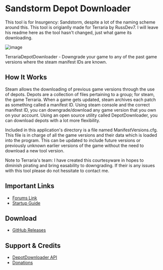 # Sandstorm Depot Downloader

This tool is for Insurgency: Sandstorm, despite a lot of the naming scheme around this. This tool is origianlly made for Terraria by RussDev7. I will leave his readme here as the tool hasn't changed, just what game its downloading.






![image](https://user-images.githubusercontent.com/41177088/210965302-9313f754-73b2-4cf3-b42b-fe6a677237a2.png)







TerrariaDepotDownloader - Downgrade your game to any of the past game versions where the steam manifest IDs are known.

## How It Works
Steam allows the downloading of previous game versions through the use of depots. Depots are a collection of files pertaining to a group; for steam, the game Terraria. When a game gets updated, steam archives each patch as something called a manifest ID. Using steam console and the correct manifest ID, you can downgrade/download any game version that you own on your account. Using an open source utility called DepotDownloader, you can download depots with a lot more flexibility.

Included in this application's directory is a file named ManifestVersions.cfg. This file is in charge of all the game versions and their data which is loaded into the program. This can be updated to include future versions or previously unknown earlier versions of the game without the need to download a new tool version.

Note to Terraria's team: I have created this courtesyware in hopes to diminish pirating and bring easability to downgrading. If their is any issues with this tool please do not hessitate to contact me.

## Important Links

- [Forums Link](https://forums.terraria.org/index.php?threads/terrariadepotdownloader-downgrade-to-any-version.107519/)
- [Startup Guide](https://forums.terraria.org/index.php?threads/terrariadepotdownloader-downgrade-to-any-version.107519/)


## Download

- [GitHub Releases](https://github.com/extremelystiff/SandstormDepotDownloader/releases/)


## Support & Credits

- [DepotDownloader API](https://github.com/SteamRE/DepotDownloader)
- [Donations](https://www.paypal.com/cgi-bin/webscr?cmd=_donations&business=imthedude030@gmail.com&lc=US&item_name=Donation&currency_code=USD&bn=PP%2dDonationsBF)
